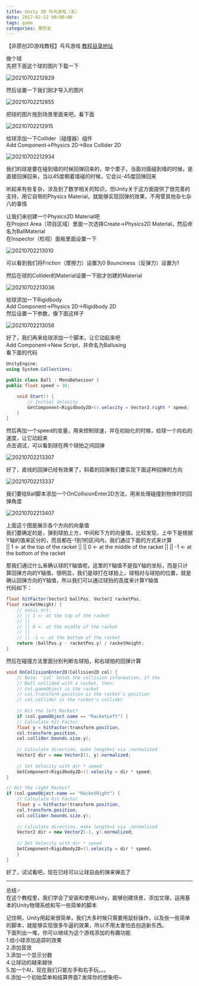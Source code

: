 ```yaml
---
title: Unity 2D 乓乓游戏（五）
date: 2017-02-22 00:00:00
tags: game
categories: 黑历史
---
```

【非原创2D游戏教程】乓乓游戏
[教程目录地址](https://blooddot.cool/2017/02/22/%E9%BB%91%E5%8E%86%E5%8F%B2/%E3%80%90%E9%9D%9E%E5%8E%9F%E5%88%9B2D%E6%B8%B8%E6%88%8F%E6%95%99%E7%A8%8B%E3%80%91%E4%B9%93%E4%B9%93%E6%B8%B8%E6%88%8F/)
<!-- more -->
<!-- cSpell:disable -->

做个球  
先把下面这个球的图片下载一下

![20210702212829](https://raw.githubusercontent.com/blooddot/FigureBed/master/blog/20210702212829.png)

然后设置一下我们刚才导入的图片

![20210702212855](https://raw.githubusercontent.com/blooddot/FigureBed/master/blog/20210702212855.png)

把球的图片拖到场景里面来吧，看下面

![20210702212915](https://raw.githubusercontent.com/blooddot/FigureBed/master/blog/20210702212915.png)

给球添加一下Collider（碰撞器）组件  
Add Component->Physics 2D->Box Collider 2D

![20210702212934](https://raw.githubusercontent.com/blooddot/FigureBed/master/blog/20210702212934.png)

我们的球是要在碰到墙的时候回弹回来的，举个栗子，当面对面碰到墙的时候，是直接回弹回来，当以45度朝着墙碰的时候，它会以-45度回弹回来

听起来有些复杂，涉及到了数学相关的知识，但Unity关于这方面提供了很完善的支持，用它自带的Physics Material，就能够实现回弹的效果，不用管其他杂七杂八的事情

让我们来创建一个Physics2D Material吧  
在Project Area（项目区域）里面一次选择Create->Physics2D Material，然后命名为BallMaterial  
在Inspector（检视）面板里面设置一下

![20210702213010](https://raw.githubusercontent.com/blooddot/FigureBed/master/blog/20210702213010.png)

可以看到我们将Friction（摩擦力）设置为0 Bounciness（反弹力）设置为1

然后在球的Collider的Material设置一下刚才创建的Material

![20210702213036](https://raw.githubusercontent.com/blooddot/FigureBed/master/blog/20210702213036.png)

给球添加一下Rigidbody  
Add Component->Physics 2D->Rigidbody 2D  
然后设置一下参数，像下面这样子

![20210702213056](https://raw.githubusercontent.com/blooddot/FigureBed/master/blog/20210702213056.png)

好了，我们再来给球添加一个脚本，让它动起来吧  
Add Component->New Script，并命名为Ballusing  
看下面的代码

```csharp
UnityEngine;
using System.Collections;

public class Ball : MonoBehaviour {
public float speed = 30;

    void Start() {
        // Initial Velocity
        GetComponent<Rigidbody2D>().velocity = Vector2.right * speed;
    }
}
```

然后再加一个speed的变量，用来控制球速，并在初始化的时候，给球一个向右的速度，让它动起来  
点击调试，可以看到球在两个球拍之间回弹

![20210702213307](https://raw.githubusercontent.com/blooddot/FigureBed/master/blog/20210702213307.gif)

好了，直线的回弹已经有效果了，斜着的回弹我们要实现下面这种回弹的方向

![20210702213337](https://raw.githubusercontent.com/blooddot/FigureBed/master/blog/20210702213337.png)

我们要给Ball脚本添加一个OnCollisionEnter2D方法，用来处理碰撞到物体时的回弹角度

![20210702213407](https://raw.githubusercontent.com/blooddot/FigureBed/master/blog/20210702213407.png)

上面这个图是展示各个方向的向量值  
我们要确定的是，弹到球拍上方，中间和下方的向量值，比较发现，上中下是根据Y轴的值来区分的，而且都在-1到1的区间内，我们通过下面的方式来计算  
|| 1 <- at the top of the racket
||
|| 0 <- at the middle of the racket
||
|| -1 <- at the bottom of the racket

那我们通过什么来确认球的Y轴值呢，这里的Y轴值不是指Y轴的坐标，而是只计算回弹方向的Y轴值，很明显，我们是球打在球拍上，球相对与球拍的位置，就是确认回弹方向的Y轴值，所以我们可以通过球拍的高度来计算Y轴值  
代码如下：

```csharp
float hitFactor(Vector2 ballPos, Vector2 racketPos,
float racketHeight) {
    // ascii art:
    // || 1 <- at the top of the racket
    // ||
    // || 0 <- at the middle of the racket
    // ||
    // || -1 <- at the bottom of the racket
    return (ballPos.y - racketPos.y) / racketHeight;
}
```

然后在碰撞方法里面分别判断左球拍，和右球拍的回弹计算

```csharp
void OnCollisionEnter2D(Collision2D col) {
    // Note: 'col' holds the collision information. If the
    // Ball collided with a racket, then:
    // col.gameObject is the racket
    // col.transform.position is the racket's position
    // col.collider is the racket's collider
    
    // Hit the left Racket?
    if (col.gameObject.name == "RacketLeft") {
    // Calculate hit Factor
    float y = hitFactor(transform.position,
    col.transform.position,
    col.collider.bounds.size.y);
    
    // Calculate direction, make length=1 via .normalized
    Vector2 dir = new Vector2(1, y).normalized;
    
    // Set Velocity with dir * speed
    GetComponent<Rigidbody2D>().velocity = dir * speed;
}

// Hit the right Racket?
if (col.gameObject.name == "RacketRight") {
    // Calculate hit Factor
    float y = hitFactor(transform.position,
    col.transform.position,
    col.collider.bounds.size.y);
    
    // Calculate direction, make length=1 via .normalized
    Vector2 dir = new Vector2(-1, y).normalized;
    
    // Set Velocity with dir * speed
    GetComponent<Rigidbody2D>().velocity = dir * speed;
    }
}

```

好了，试试看吧，现在已经可以让球自由的弹来弹去了

---

总结♂  
在这个教程里，我们学会了安装和使用Unity，能够创建场景，添加文理，运用基本的Unity物理系统和写一些简单的脚本

记住啊，Unity用起来很简单，我们大多时候只需要用鼠标操作，以及些一些简单的脚本，就能够实现很多牛逼的效果，所以不用太害怕去创造新东西。  
下面列出一堆，你可以继续为这个游戏添加的有趣功能  
1.给小球添加追踪的效果  
2.添加音效  
3.添加一个显示分数  
4.让球动的越来越快  
5.加一个AI，现在我们只能左手和右手玩。。。  
6.添加一个初始菜单和结算界面7.发挥你的想象吧~
